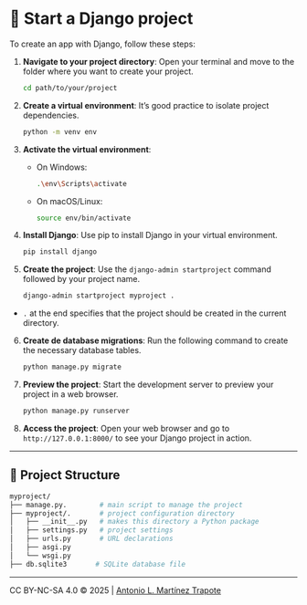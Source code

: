 # 🚀 Start a Django project

To create an app with Django, follow these steps:
1. **Navigate to your project directory**: Open your terminal and move to the folder where you want to create your project.

   ```bash
   cd path/to/your/project
   ```

2. **Create a virtual environment**: It’s good practice to isolate project dependencies.

   ```bash
   python -m venv env
   ```
3. **Activate the virtual environment**:
   - On Windows:
     ```bash
     .\env\Scripts\activate
     ```
   - On macOS/Linux:
     ```bash
     source env/bin/activate
     ```        

4. **Install Django**: Use pip to install Django in your virtual environment.
    ```bash
    pip install django
    ```

5. **Create the project**: Use the `django-admin startproject` command followed by your project name.

   ```bash
   django-admin startproject myproject .
   ```

- `.` at the end specifies that the project should be created in the current directory.

6. **Create de database migrations**: Run the following command to create the necessary database tables.

   ```bash
   python manage.py migrate
   ```

7. **Preview the project**: Start the development server to preview your project in a web browser.

   ```bash
   python manage.py runserver
   ```

8. **Access the project**: Open your web browser and go to `http://127.0.0.1:8000/` to see your Django project in action.

---

## 📁 Project Structure
```bash
myproject/
├── manage.py.        # main script to manage the project
├── myproject/.       # project configuration directory
│   ├── __init__.py   # makes this directory a Python package
│   ├── settings.py   # project settings  
│   ├── urls.py       # URL declarations
│   ├── asgi.py       
│   └── wsgi.py
├── db.sqlite3       # SQLite database file
```

---
CC BY-NC-SA 4.0 &copy; 2025 | [Antonio L. Martínez Trapote](https://github.com/antoniotrapote) 